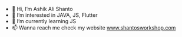 - 👋 Hi, I’m Ashik Ali Shanto
- 👀 I’m interested in JAVA, JS, Flutter
- 🌱 I’m currently learning JS
- 📫 Wanna reach me check my website www.shantosworkshop.com
